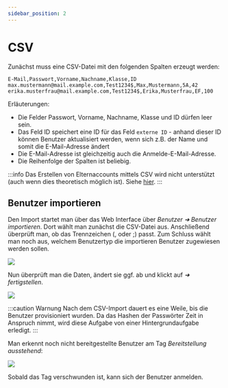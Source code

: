 ```yaml
---
sidebar_position: 2
---
```


# CSV

Zunächst muss eine CSV-Datei mit den folgenden Spalten erzeugt werden:

```csv
E-Mail,Passwort,Vorname,Nachname,Klasse,ID
max.mustermann@mail.example.com,Test1234$,Max,Mustermann,5A,42
erika.musterfrau@mail.example.com,Test1234$,Erika,Musterfrau,EF,100
```

Erläuterungen:
* Die Felder Passwort, Vorname, Nachname, Klasse und ID dürfen leer sein.
* Das Feld ID speichert eine ID für das Feld `externe ID` - anhand dieser ID können Benutzer aktualisiert werden, wenn sich z.B. der Name und somit die E-Mail-Adresse ändert
* Die E-Mail-Adresse ist gleichzeitig auch die Anmelde-E-Mail-Adresse. 
* Die Reihenfolge der Spalten ist beliebig.

:::info
Das Erstellen von Elternaccounts mittels CSV wird nicht unterstützt (auch wenn dies theoretisch möglich ist). Siehe [hier](../general/parent_accounts).
:::

## Benutzer importieren

Den Import startet man über das Web Interface über *Benutzer ➜ Benutzer importieren*. Dort wählt man zunächst die CSV-Datei aus.
Anschließend überprüft man, ob das Trennzeichen (, oder ;) passt. Zum Schluss wählt man noch aus, welchem Benutzertyp die 
importieren Benutzer zugewiesen werden sollen.

![](/img/import/csv/csv-1.png)

Nun überprüft man die Daten, ändert sie ggf. ab und klickt auf *➜ fertigstellen*.

![](/img/import/csv/csv-2.png)

:::caution Warnung
Nach dem CSV-Import dauert es eine Weile, bis die Benutzer provisioniert wurden. Da das Hashen der Passwörter Zeit in 
Anspruch nimmt, wird diese Aufgabe von einer Hintergrundaufgabe erledigt.
:::

Man erkennt noch nicht bereitgestellte Benutzer am Tag *Bereitstellung ausstehend*:

![](/img/import/csv/csv-provisioning-pending.png)

Sobald das Tag verschwunden ist, kann sich der Benutzer anmelden.